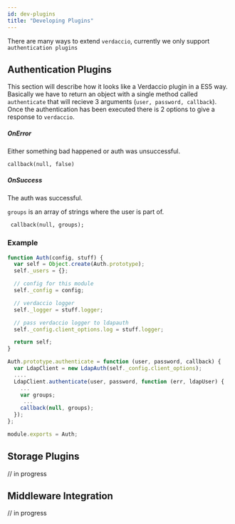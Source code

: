 ```yaml
---
id: dev-plugins
title: "Developing Plugins"
---
```


There are many ways to extend `verdaccio`, currently we only support `authentication plugins`

## Authentication Plugins

This section will describe how it looks like a Verdaccio plugin in a ES5 way. Basically we have to return an object with a single method called `authenticate` that will recieve 3 arguments (`user, password, callback`). Once the authentication has been executed there is 2 options to give a response to `verdaccio`.

##### OnError

Either something bad happened or auth was unsuccessful.

```
callback(null, false)
```

##### OnSuccess

The auth was successful.


`groups` is an array of strings where the user is part of.

```
 callback(null, groups);
```

### Example

```javascript
function Auth(config, stuff) {
  var self = Object.create(Auth.prototype);
  self._users = {};

  // config for this module
  self._config = config;

  // verdaccio logger
  self._logger = stuff.logger;

  // pass verdaccio logger to ldapauth
  self._config.client_options.log = stuff.logger;

  return self;
}

Auth.prototype.authenticate = function (user, password, callback) {
  var LdapClient = new LdapAuth(self._config.client_options);
  ....
  LdapClient.authenticate(user, password, function (err, ldapUser) {
    ...
    var groups;
     ...
    callback(null, groups);
  });
};

module.exports = Auth;
```

## Storage Plugins

// in progress

## Middleware Integration

// in progress
